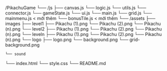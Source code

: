 /PikachuGame
  └── /js
        ├── canvas.js
        └── logic.js
	└── utils.js
	└── connector.js
	└── gameState.js
	└── ui.js
	└── main.js
	└── grid.js
	└── mainmenu.js < mới thêm
	└── bonusTile.js < mới thêm
  └── /assets
	├── images
		├── level1
			├── Pikachu (1).png
			└── Pikachu (2).png
			└── Pikachu (n).png
		└── level2
			├── Pikachu (1).png
			└── Pikachu (2).png
			└── Pikachu (n).png
		└── leveln
			├── Pikachu (1).png
			└── Pikachu (2).png
			└── Pikachu (n).png
		└── logo
			├── logo.png
		└── background.png
		└── grid-background.png
	
	└── sound
  └── index.html
  └── style.css
  └── README.md
